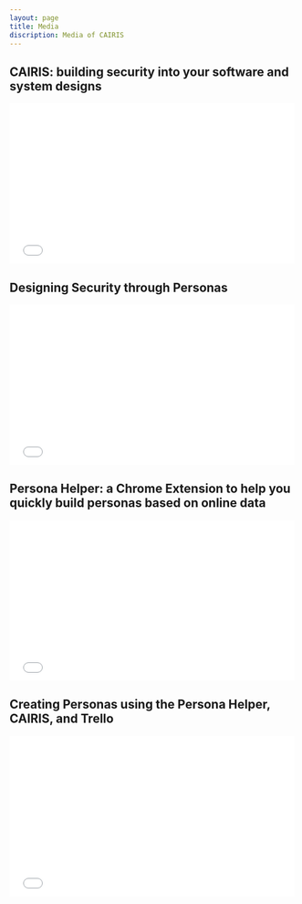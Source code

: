 ```yaml
---
layout: page
title: Media
discription: Media of CAIRIS
--- 
```


<h2>CAIRIS: building security into your software and system designs</h2>

<iframe src="//player.vimeo.com/video/184591645" width="500" height="281" frameborder="0" webkitallowfullscreen="" mozallowfullscreen="" allowfullscreen=""></iframe>

<h2>Designing Security through Personas</h2>

<iframe src="//player.vimeo.com/video/128293398" width="500" height="281" frameborder="0" webkitallowfullscreen="" mozallowfullscreen="" allowfullscreen=""></iframe>

<h2>Persona Helper: a Chrome Extension to help you quickly build personas based on online data</h2>

<iframe src="//player.vimeo.com/video/197797543" width="500" height="281" frameborder="0" webkitallowfullscreen="" mozallowfullscreen="" allowfullscreen=""></iframe>

<h2>Creating Personas using the Persona Helper, CAIRIS, and Trello</h2>

<iframe src="//player.vimeo.com/video/208162116" width="500" height="281" frameborder="0" webkitallowfullscreen="" mozallowfullscreen="" allowfullscreen=""></iframe>

